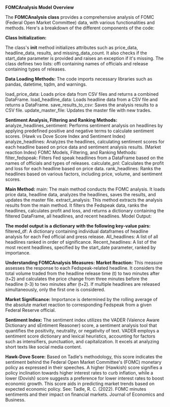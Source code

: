 **FOMCAnalysis Model Overview**

The **FOMCAnalysis class** provides a comprehensive analysis of FOMC (Federal Open Market Committee) data, with various functionalities and methods. Here's a breakdown of the different components of the code:

**Class Initialization:**

The class's __init__ method initializes attributes such as price_data, headline_data, results, and missing_data_count.
It also checks if the start_date parameter is provided and raises an exception if it's missing.
The class defines two lists: offi containing names of officials and release containing types of releases.

**Data Loading Methods:**
The code imports necessary libraries such as pandas, datetime, tqdm, and warnings.

load_price_data: Loads price data from CSV files and returns a combined DataFrame.
load_headline_data: Loads headline data from a CSV file and returns a DataFrame.
save_results_to_csv: Saves the analysis results to a CSV file.
update_master_file: Updates the master file with new trades.

**Sentiment Analysis, Filtering and Ranking Methods:**
analyze_headlines_sentiment: Performs sentiment analysis on headlines by applying predefined positive and negative terms to calculate sentiment scores. (Hawk vs Dove Score Index and Sentiment Index)
analyze_headlines: Analyzes the headlines, calculating sentiment scores for each headline based on price data and sentiment analysis results. (Market reaction Index)
FOMC Models, Filtering, and Ranking Methods:
filter_fedspeak: Filters Fed speak headlines from a DataFrame based on the names of officials and types of releases.
calculate_pnl: Calculates the profit and loss for each headline based on price data.
rank_headlines: Ranks the headlines based on various factors, including price, volume, and sentiment scores.

**Main Method:**
main: The main method conducts the FOMC analysis.
It loads price data, headline data, analyzes the headlines, saves the results, and updates the master file.
extract_analysis: This method extracts the analysis results from the main method. It filters the Fedspeak data, ranks the headlines, calculates profit and loss, and returns a dictionary containing the filtered DataFrame, all headlines, and recent headlines.
Model Output:

**The model output is a dictionary with the following key-value pairs:**
filtered_df: A dictionary containing individual dataframes of headline analysis for each Fed official and press release.
All_headlines: A list of all headlines ranked in order of significance.
Recent_headlines: A list of the most recent headlines, specified by the start_date parameter, ranked by importance.

**Understanding FOMCAnalysis Measures:**
**Market Reaction:** This measure assesses the response to each Fedspeak-related headline. It considers the total volume traded from the headline release time (t) to two minutes after (t+2) and calculates the price change from three minutes before the headline (t-3) to two minutes after (t+2). If multiple headlines are released simultaneously, only the first one is considered.

**Market Significance:** Importance is determined by the rolling average of the absolute market reaction to corresponding Fedspeak from a given Federal Reserve official.

**Sentiment Index:** The sentiment index utilizes the VADER (Valence Aware Dictionary and sEntiment Reasoner) score, a sentiment analysis tool that quantifies the positivity, neutrality, or negativity of text. VADER employs a sentiment score dictionary and lexical heuristics, accounting for factors such as intensifiers, punctuation, and capitalization. It excels at analyzing short texts like social media content.

**Hawk-Dove Score:** Based on Tadle's methodology, this score indicates the sentiment behind the Federal Open Market Committee's (FOMC) monetary policy as expressed in their speeches. A higher (Hawkish) score signifies a policy inclination towards higher interest rates to curb inflation, while a lower (Dovish) score suggests a preference for lower interest rates to boost economic growth. This score aids in predicting market trends based on expected economic policy. See: Tadle, R. C. (2022). FOMC minutes sentiments and their impact on financial markets. Journal of Economics and Business.

